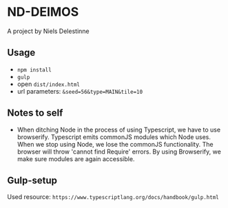 ND-DEIMOS
===

A project by Niels Delestinne

Usage
---
- `npm install`
- `gulp`
- open `dist/index.html`
- url parameters: `&seed=56&type=MAIN&tile=10`

Notes to self
---
- When ditching Node in the process of using Typescript, we have to use browserify. Typescript emits commonJS modules which Node uses.
When we stop using Node, we lose the commonJS functionality. The browser will throw 'cannot find Require' errors. By using Browserify, we make sure modules are again accessible.

Gulp-setup
---
Used resource: `https://www.typescriptlang.org/docs/handbook/gulp.html`
